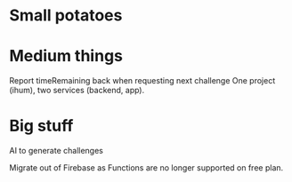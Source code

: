 
# Small potatoes 

# Medium things

Report timeRemaining back when requesting next challenge
One project (ihum), two services (backend, app).

# Big stuff 

AI to generate challenges

Migrate out of Firebase as Functions are no longer supported on free plan.
